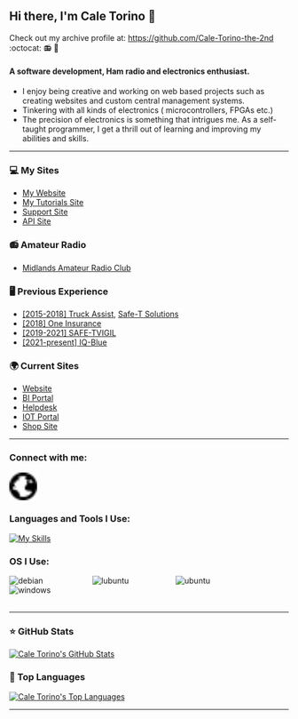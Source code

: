 ## Hi there, I'm Cale Torino 👋

Check out my archive profile at: https://github.com/Cale-Torino-the-2nd :octocat: :radio: :electric_plug:

#### A software development, Ham radio and electronics enthusiast.

- I enjoy being creative and working on web based projects such as creating websites and custom central management systems.
- Tinkering with all kinds of electronics ( microcontrollers, FPGAs etc.)
- The precision of electronics is something that intrigues me. As a self-taught programmer, I get a thrill
out of learning and improving my abilities and skills.

---

### 💻 My Sites

<!-- MY_SITES:START -->
- [My Website](https://www.techrad.co.za "My Website")
- [My Tutorials Site](https://tutorials.techrad.co.za "My Tutorials Site")
- [Support Site](https://support.techrad.co.za "Support Site")
- [API Site](https://techrad.co.za/api_doc "F&Q Site")
<!-- MY_SITES:END -->

### 📻 Amateur Radio

<!-- MY_SITES:START -->
- [Midlands Amateur Radio Club](https://www.marc.org.za "Midlands Amateur Radio Club")
<!-- MY_SITES:END -->

### 🖥️ Previous Experience

<!-- Previous_SITES:START -->
- [[2015-2018] Truck Assist](https://truckassist.co.za "Truck Assist"), [Safe-T Solutions](https://web.archive.org/web/20220808231446/https://safe-t.co.za/ "Safe-T Solutions")
- [[2018] One Insurance](https://www.one.za.com "One Insurance")
- [[2019-2021] SAFE-TVIGIL](https://web.archive.org/web/20220126202823/https://safe-tvigil.com/ "SAFE-TVIGIL")
- [[2021-present] IQ-Blue](https://iq-blue.com "IQ-Blue")
<!-- Previous_SITES:END -->

### 🌍 Current Sites

<!-- MY_SITES:START -->
- [Website](https://iq-blue.com "Website")
- [BI Portal](https://bi.iq-blue.com "BI Site")
- [Helpdesk](https://support.iq-blue.com "Helpdesk")
- [IOT Portal](https://iot.iq-blue.com "IOT Site")
- [Shop Site](https://shop.iq-blue.com "Shop Site")
<!-- MY_SITES:END -->

---

<!--
[![Cale Torino's wakatime stats](https://github-readme-stats-coral-ten.vercel.app/api/wakatime?username=Cale-Torino&theme=radical&hide_border=true)]
-->
### Connect with me:

<a href="https://www.techrad.co.za" target="_blank"> <img align="left" alt="" width="50px" src="https://raw.githubusercontent.com/iconic/open-iconic/master/svg/globe.svg"></a>
<a href="https://www.youtube.com/channel/UCp3xaxhaAYnQqo3J8S6mIdw" target="_blank"> <img align="left" alt="" width="50px" src="https://cdn.jsdelivr.net/npm/simple-icons@v3/icons/youtube.svg"></a>
<a href="https://za.linkedin.com/in/cale-torino-859485172" target="_blank"> <img align="left" alt="" width="50px" src="https://cdn.jsdelivr.net/npm/simple-icons@v3/icons/linkedin.svg"></a>

<br />
<br />
<br />

### Languages and Tools I Use:

[![My Skills](https://skillicons.dev/icons?i=cs,arduino,aws,js,html,bootstrap,css,cpp,java,jquery,github,laravel,md,mysql,nginx,nodejs,php,py,raspberrypi,regex,stackoverflow,visualstudio,vscode,wordpress,androidstudio)](https://skillicons.dev)

### OS I Use:

<!-- GITHUB_STATS:OS https://github.com/Ileriayo/markdown-badges -->

<img align="left" alt="debian" width="150px" src="https://img.shields.io/badge/Debian-D70A53?style=for-the-badge&logo=debian&logoColor=white" />
<img align="left" alt="lubuntu" width="150px" src="https://img.shields.io/badge/-Lubuntu-%230065C2?style=for-the-badge&logo=lubuntu&logoColor=white" />
<img align="left" alt="ubuntu" width="150px" src="https://img.shields.io/badge/Ubuntu-E95420?style=for-the-badge&logo=ubuntu&logoColor=white" />
<img align="left" alt="windows" width="150px" src="https://img.shields.io/badge/Windows-0078D6?style=for-the-badge&logo=windows&logoColor=white" />

<br />
<br />
<br />

---

### ⭐ GitHub Stats

<!-- GITHUB_STATS:START -->
[![Cale Torino's GitHub Stats](https://github-readme-stats-coral-ten.vercel.app/api?username=Cale-Torino&show_icons=true&theme=radical&hide_border=true)]()
<!-- GITHUB_STATS:END -->

### 🙊 Top Languages

<!-- TTOP_LAN:START -->
[![Cale Torino's Top Languages](https://github-readme-stats-coral-ten.vercel.app/api/top-langs/?username=Cale-Torino&theme=radical&hide_border=true&layout=compact)]()
<!-- TOP_LAN:END -->

<!--
### 🏆 Github Profile Trophy

[![trophy](https://github-profile-trophy.vercel.app/?username=Cale-Torino&theme=radical)](https://github.com/ryo-ma/github-profile-trophy)
-->

<!--
[![Readme Card](https://github-readme-stats-coral-ten.vercel.app/api/pin/?username=Cale-Torino&repo=github-readme-stats&theme=radical&hide_border=true)]()
-->

<!--
![](https://komarev.com/ghpvc/?username=Cale-Torino&color=green)
-->

---
